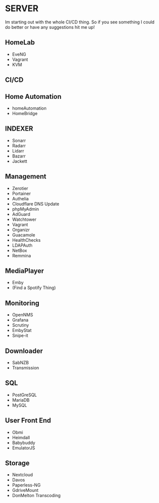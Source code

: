 # SERVER
Im starting out with the whole CI/CD thing. So if you see something I could do better or have any suggestions hit me up!


## HomeLab
- EveNG
- Vagrant
- KVM

## CI/CD

## Home Automation
- homeAutomation
- HomeBridge

## INDEXER
- Sonarr
- Radarr
- Lidarr
- Bazarr
- Jackett

## Management
- Zerotier
- Portainer
- Authelia
- Cloudflare DNS Update
- phpMyAdmin
- AdGuard
- Watchtower
- Vagrant
- Organizr
- Guacamole
- HealthChecks
- LDAPAuth
- NetBox
- Remmina

## MediaPlayer
- Emby
- (Find a Spotify Thing)

## Monitoring
- OpenNMS
- Grafana
- Scrutiny
- EmbyStat
- Snipe-it

## Downloader
- SabNZB
- Transmission

## SQL
- PostGreSQL
- MariaDB
- MySQL

## User Front End
- Obmi
- Heimdall
- Babybuddy
- EmulatorJS

## Storage
- Nextcloud
- Davos
- Paperless-NG
- GdriveMount
- DonMelton Transcoding
